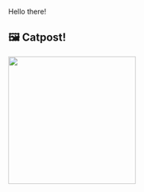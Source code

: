Hello there!



## 🖼️ Catpost!

<sub>
    <img src="https://cdn2.thecatapi.com/images/8ui.jpg" height="256">
</sub>

